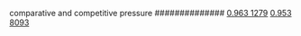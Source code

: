 


comparative and competitive pressure
##############
[0.963 1279](https://www.phylliida.dev/modelwelfare/qwenbailconversationsWithJournals/#ZjAsZjAuxgXJB8sJLjPLC80YLjAkYyxjIcwRITA=)
[0.953 8093](https://www.phylliida.dev/modelwelfare/qwenbailconversationsWithJournals/#ZjAsZjAuMsUFLsYMLjDLCckbxAsuMc0NJGMsYyHMESEx)
